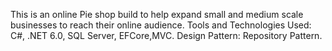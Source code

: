 This is an online Pie shop build to help expand small and medium scale businesses to reach their online audience. 
Tools and Technologies Used: C#, .NET 6.0, SQL Server, EFCore,MVC. Design Pattern: Repository Pattern.
